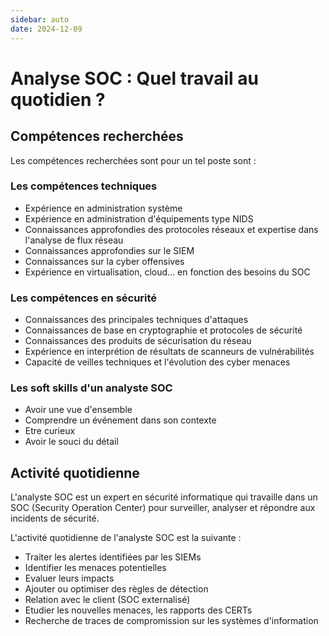 ```yaml
---
sidebar: auto
date: 2024-12-09
---
```


# Analyse SOC : Quel travail au quotidien ?
<ESDInfo />

## Compétences recherchées

Les compétences recherchées sont pour un tel poste sont :

### Les compétences techniques

* Expérience en administration système
* Expérience en administration d'équipements type NIDS
* Connaissances approfondies des protocoles réseaux et expertise dans l'analyse de flux réseau
* Connaissances approfondies sur le SIEM
* Connaissances sur la cyber offensives
* Expérience en virtualisation, cloud... en fonction des besoins du SOC

### Les compétences en sécurité

* Connaissances des principales techniques d'attaques
* Connaissances de base en cryptographie et protocoles de sécurité
* Connaissances des produits de sécurisation du réseau
* Expérience en interprétion de résultats de scanneurs de vulnérabilités
* Capacité de veilles techniques et l'évolution des cyber menaces

### Les soft skills d'un analyste SOC

* Avoir une vue d'ensemble
* Comprendre un événement dans son contexte
* Etre curieux
* Avoir le souci du détail

## Activité quotidienne

L'analyste SOC est un expert en sécurité informatique qui travaille dans un SOC (Security Operation Center) pour surveiller, analyser et répondre aux incidents de sécurité. 

L'activité quotidienne de l'analyste SOC est la suivante :

- Traiter les alertes identifiées par les SIEMs
- Identifier les menaces potentielles
- Evaluer leurs impacts
- Ajouter ou optimiser des règles de détection
- Relation avec le client (SOC externalisé)
- Etudier les nouvelles menaces, les rapports des CERTs
- Recherche de traces de compromission sur les systèmes d'information
